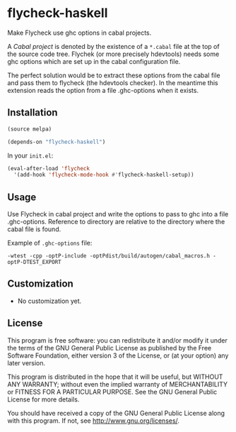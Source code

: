 flycheck-haskell
================

Make Flycheck use ghc options in cabal projects.

A *Cabal project* is denoted by the existence of a `*.cabal` file at the top of the
source code tree. Flychek (or more precisely hdevtools) needs some ghc options which are set up in the cabal
configuration file.

The perfect solution would be to extract these options from the cabal file and
pass them to flycheck (the hdevtools checker).
In the meantime this extension reads the option from a file .ghc-options when it exists.

Installation
------------

```lisp
(source melpa)

(depends-on "flycheck-haskell")
```

In your `init.el`:

```lisp
(eval-after-load 'flycheck
  '(add-hook 'flycheck-mode-hook #'flycheck-haskell-setup))
```

Usage
-----

Use Flycheck in cabal project and write the options to pass to ghc into a file .ghc-options.
Reference to directory are relative to the directory where the cabal file is found.

Example of `.ghc-options` file:

```
-wtest -cpp -optP-include -optPdist/build/autogen/cabal_macros.h -optP-DTEST_EXPORT
```

Customization
-------------

- No customization yet.

License
-------

This program is free software: you can redistribute it and/or modify it under
the terms of the GNU General Public License as published by the Free Software
Foundation, either version 3 of the License, or (at your option) any later
version.

This program is distributed in the hope that it will be useful, but WITHOUT ANY
WARRANTY; without even the implied warranty of MERCHANTABILITY or FITNESS FOR A
PARTICULAR PURPOSE.  See the GNU General Public License for more details.

You should have received a copy of the GNU General Public License along with
this program.  If not, see http://www.gnu.org/licenses/.

